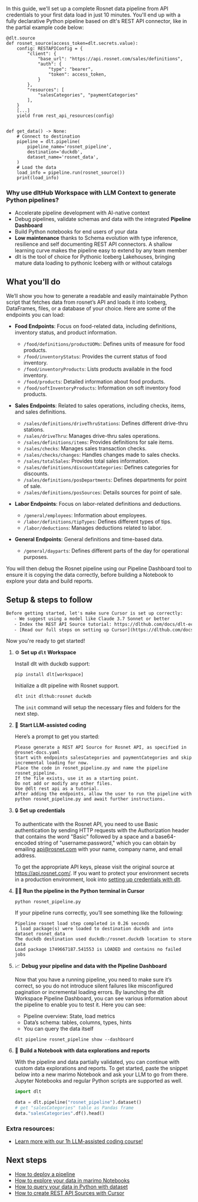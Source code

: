 In this guide, we'll set up a complete Rosnet data pipeline from API credentials to your first data load in just 10 minutes. You'll end up with a fully declarative Python pipeline based on dlt's REST API connector, like in the partial example code below:

```python-outcome
@dlt.source
def rosnet_source(access_token=dlt.secrets.value):
    config: RESTAPIConfig = {
        "client": {
            "base_url": "https://api.rosnet.com/sales/definitions",
            "auth": {
                "type": "bearer",
                "token": access_token,
            }
        },
        "resources": [
            "salesCategories", "paymentCategories"
        ],
    }
    [...]
    yield from rest_api_resources(config)


def get_data() -> None:
    # Connect to destination
    pipeline = dlt.pipeline(
        pipeline_name='rosnet_pipeline',
        destination='duckdb',
        dataset_name='rosnet_data', 
    )
    # Load the data
    load_info = pipeline.run(rosnet_source())
    print(load_info) 
```

### Why use dltHub Workspace with LLM Context to generate Python pipelines?

- Accelerate pipeline development with AI-native context
- Debug pipelines, validate schemas and data with the integrated **Pipeline Dashboard**
- Build Python notebooks for end users of your data
- **Low maintenance** thanks to Schema evolution with type inference, resilience and self documenting REST API connectors. A shallow learning curve makes the pipeline easy to extend by any team member
- dlt is the tool of choice for Pythonic Iceberg Lakehouses, bringing mature data loading to pythonic Iceberg with or without catalogs

## What you’ll do

We’ll show you how to generate a readable and easily maintainable Python script that fetches data from rosnet’s API and loads it into Iceberg, DataFrames, files, or a database of your choice. Here are some of the endpoints you can load:

- **Food Endpoints**: Focus on food-related data, including definitions, inventory status, and product information.
  - `/food/definitions/productUOMs`: Defines units of measure for food products.
  - `/food/inventoryStatus`: Provides the current status of food inventory.
  - `/food/inventoryProducts`: Lists products available in the food inventory.
  - `/food/products`: Detailed information about food products.
  - `/food/softInventoryProducts`: Information on soft inventory food products.

- **Sales Endpoints**: Related to sales operations, including checks, items, and sales definitions.
  - `/sales/definitions/driveThruStations`: Defines different drive-thru stations.
  - `/sales/driveThru`: Manages drive-thru sales operations.
  - `/sales/definitions/items`: Provides definitions for sale items.
  - `/sales/checks`: Manages sales transaction checks.
  - `/sales/checks/changes`: Handles changes made to sales checks.
  - `/sales/totalSales`: Provides total sales information.
  - `/sales/definitions/discountCategories`: Defines categories for discounts.
  - `/sales/definitions/posDepartments`: Defines departments for point of sale.
  - `/sales/definitions/posSources`: Details sources for point of sale.

- **Labor Endpoints**: Focus on labor-related definitions and deductions.
  - `/general/employees`: Information about employees.
  - `/labor/definitions/tipTypes`: Defines different types of tips.
  - `/labor/deductions`: Manages deductions related to labor.

- **General Endpoints**: General definitions and time-based data.
  - `/general/dayparts`: Defines different parts of the day for operational purposes.

You will then debug the Rosnet pipeline using our Pipeline Dashboard tool to ensure it is copying the data correctly, before building a Notebook to explore your data and build reports.

## Setup & steps to follow

```default
Before getting started, let's make sure Cursor is set up correctly:
   - We suggest using a model like Claude 3.7 Sonnet or better
   - Index the REST API Source tutorial: https://dlthub.com/docs/dlt-ecosystem/verified-sources/rest_api/ and add it to context as **@dlt rest api**
   - [Read our full steps on setting up Cursor](https://dlthub.com/docs/dlt-ecosystem/llm-tooling/cursor-restapi#23-configuring-cursor-with-documentation)
```

Now you're ready to get started!

1. ⚙️ **Set up `dlt` Workspace**
    
    Install dlt with duckdb support:
    ```shell
    pip install dlt[workspace]
    ```

    Initialize a dlt pipeline with Rosnet support.
    ```shell
    dlt init dlthub:rosnet duckdb
    ```

    The `init` command will setup the necessary files and folders for the next step.
    
2. 🤠 **Start LLM-assisted coding**
    
    Here’s a prompt to get you started:
    
    ```prompt
    Please generate a REST API Source for Rosnet API, as specified in @rosnet-docs.yaml 
    Start with endpoints salesCategories and paymentCategories and skip incremental loading for now. 
    Place the code in rosnet_pipeline.py and name the pipeline rosnet_pipeline. 
    If the file exists, use it as a starting point. 
    Do not add or modify any other files. 
    Use @dlt rest api as a tutorial. 
    After adding the endpoints, allow the user to run the pipeline with python rosnet_pipeline.py and await further instructions.
    ```

    
3. 🔒 **Set up credentials** 
    
    To authenticate with the Rosnet API, you need to use Basic authentication by sending HTTP requests with the Authorization header that contains the word "Basic" followed by a space and a base64-encoded string of "username:password," which you can obtain by emailing api@rosnet.com with your name, company name, and email address.
    
    To get the appropriate API keys, please visit the original source at https://api.rosnet.com/.
    If you want to protect your environment secrets in a production environment, look into [setting up credentials with dlt](https://dlthub.com/docs/walkthroughs/add_credentials).
    
4. 🏃‍♀️ **Run the pipeline in the Python terminal in Cursor**
    
    ```shell
    python rosnet_pipeline.py
    ```
    
    If your pipeline runs correctly, you’ll see something like the following:
    
    ```shell
    Pipeline rosnet load step completed in 0.26 seconds
    1 load package(s) were loaded to destination duckdb and into dataset rosnet_data
    The duckdb destination used duckdb:/rosnet.duckdb location to store data
    Load package 1749667187.541553 is LOADED and contains no failed jobs
    ```
    
5. 📈 **Debug your pipeline and data with the Pipeline Dashboard**

    Now that you have a running pipeline, you need to make sure it’s correct, so you do not introduce silent failures like misconfigured pagination or incremental loading errors. By launching the dlt Workspace Pipeline Dashboard, you can see various information about the pipeline to enable you to test it. Here you can see:
    - Pipeline overview: State, load metrics
    - Data’s schema: tables, columns, types, hints
    - You can query the data itself
    
    ```shell
    dlt pipeline rosnet_pipeline show --dashboard
    ```
    
6. 🐍 **Build a Notebook with data explorations and reports**

    With the pipeline and data partially validated, you can continue with custom data explorations and reports. To get started, paste the snippet below into a new marimo Notebook and ask your LLM to go from there. Jupyter Notebooks and regular Python scripts are supported as well.

    
    ```python
    import dlt

   data = dlt.pipeline("rosnet_pipeline").dataset()
   # get "salesCategories" table as Pandas frame
   data."salesCategories".df().head()
    ```

### Extra resources:

- [Learn more with our 1h LLM-assisted coding course!](https://www.youtube.com/watch?v=GGid70rnJuM)

## Next steps

- [How to deploy a pipeline](https://dlthub.com/docs/walkthroughs/deploy-a-pipeline)
- [How to explore your data in marimo Notebooks](https://dlthub.com/docs/general-usage/dataset-access/marimo)
- [How to query your data in Python with dataset](https://dlthub.com/docs/general-usage/dataset-access/dataset)
- [How to create REST API Sources with Cursor](https://dlthub.com/docs/dlt-ecosystem/llm-tooling/cursor-restapi)
